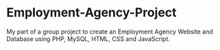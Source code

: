 # Employment-Agency-Project
My part of a group project to create an Employment Agency Website and Database using PHP, MySQL, HTML, CSS and JavaScript.

